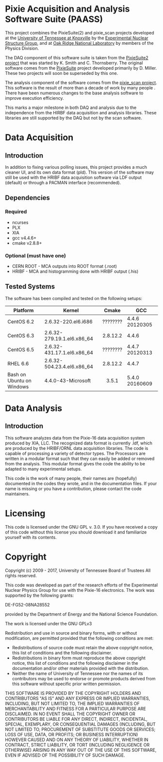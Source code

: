 # Pixie Acquisition and Analysis Software Suite (PAASS)

This project combines the PixieSuite(2) and pixie_scan projects developed
at the [University of Tennessee at Knoxville](https://utk.edu) by the
[Experimental Nuclear Structure Group](http://www.phys.utk.edu/expnuclear/),
and at [Oak Ridge National Laboratory](https://ornl.gov) by members of
the Physics Division. 

The DAQ component of this software suite is taken from the
[PixieSuite2 project](https://github.com/pixie16/PixieSuite2) that was started
by K. Smith and C. Thornsberry. The original software comes from the
[PixieSuite](https://github.com/pixie16/PixieSuite) project developed primarily
by D. Miller. These two projects will soon be superseded by this one.

The analysis component of the software comes from the
[pixie_scan project](https://github.com/pixie16/pixie_scan). This software is
the result of more than a decade of work by many people . There have been
numerous changes to the base analysis software to improve execution
efficiency. 

This marks a major milestone in both DAQ and analysis due to the
independence from the HIRBF data acquisition and analysis libraries. These
libraries are still supported by the DAQ but not by the scan software.


# Data Acquisition
## Introduction 
In addition to fixing various polling issues, this project provides a much
cleaner UI, and its own data format (pld). This version of the software may still
be used with the HRIBF data acquisition software via LDF output (default) or
through a PACMAN interface (recommended).

## Dependencies
### Required
* ncurses
* PLX 
* XIA
* gcc v4.4.6+
* cmake v2.8.8+

### Optional (must have one)
* CERN ROOT - MCA outputs into ROOT format (.root)
* HRIBF - MCA and histogramming done with HRIBF output (.his)

## Tested Systems
The software has been compiled and tested on the following setups: 

Platform | Kernel | Cmake | GCC
-------- | ------ |:-----:| ---
CentOS 6.2 | 2.6.32-220.el6.i686         | ???????? | 4.4.6 20120305
CentOS 6.3 | 2.6.32-279.19.1.el6.x86\_64 | 2.8.12.2 | 4.4.6
CentOS 6.5 | 2.6.32-431.17.1.el6.x86\_64 | ???????? | 4.4.7 20120313
RHEL 6.6   | 2.6.32-504.23.4.el6.x86\_64 | 2.8.12.2 | 4.4.7
Bash on Ubuntu on Windows | 4.4.0-43-Microsoft | 3.5.1 | 5.4.0 20160609

# Data Analysis
## Introduction 
This software analyzes data from the Pixie-16 data acquisition system produced
by XIA, LLC. The recognized data format is currently .ldf, which are produced
by the HRIBF/ORNL data acquisition libraries. The code is capable of processing
a variety of detector types. The Processors are written in a modular format
such that they can easily be added or removed from the analysis. This modular
format gives the code the ability to be adapted to many experimental setups.

This code is the work of many people, their names are (hopefully) documented in
the codes they wrote, and in the documentation files. If your name is missing
or you have a contribution, please contact the code maintainers.

# Licensing
This code is licensed under the GNU GPL v. 3.0. If you have received a copy of
this code without this license you should download it and familiarize yourself
with its contents.

# Copyright
Copyright (c) 2009 - 2017, University of Tennessee Board of Trustees
All rights reserved.

This code was developed as part of the research efforts of the
Experimental Nuclear Physics Group for use with the Pixie-16
electronics. The work was supported by the following grants:

DE-FG52-08NA28552

provided by the Department of Energy and the National Science Foundation.

The work is licensed under the GNU GPLv3

Redistribution and use in source and binary forms,
with or without modification, are permitted provided
that the following conditions are met:

* Redistributions of source code must retain the above
   copyright notice, this list of conditions and the
   following disclaimer.
* Redistributions in binary form must reproduce the
   above copyright notice, this list of conditions and the
   following disclaimer in the documentation and/or other
   materials provided with the distribution.
* Neither the name of University of Tennessee nor the names of its
   contributors may be used to endorse or promote
   products derived from this software without
   specific prior written permission.

THIS SOFTWARE IS PROVIDED BY THE COPYRIGHT HOLDERS AND
CONTRIBUTORS "AS IS" AND ANY EXPRESS OR IMPLIED WARRANTIES,
INCLUDING, BUT NOT LIMITED TO, THE IMPLIED WARRANTIES OF
MERCHANTABILITY AND FITNESS FOR A PARTICULAR PURPOSE ARE DISCLAIMED.
IN NO EVENT SHALL THE COPYRIGHT OWNER OR CONTRIBUTORS BE LIABLE
FOR ANY DIRECT, INDIRECT, INCIDENTAL, SPECIAL, EXEMPLARY, OR
CONSEQUENTIAL DAMAGES (INCLUDING, BUT NOT LIMITED TO,
PROCUREMENT OF SUBSTITUTE GOODS OR SERVICES; LOSS OF USE,
DATA, OR PROFITS; OR BUSINESS INTERRUPTION) HOWEVER CAUSED AND ON
ANY THEORY OF LIABILITY, WHETHER IN CONTRACT, STRICT LIABILITY, OR
TORT (INCLUDING NEGLIGENCE OR OTHERWISE) ARISING IN ANY WAY OUT OF
THE USE OF THIS SOFTWARE, EVEN IF ADVISED OF THE POSSIBILITY OF
SUCH DAMAGE.

